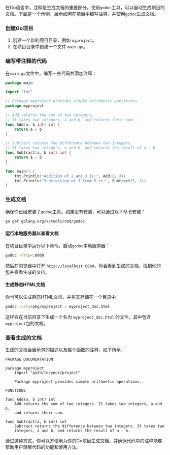 在Go语言中，注释是生成文档的重要部分。使用`godoc`工具，可以自动生成项目的文档。下面是一个示例，展示如何在项目中编写注释，并使用`godoc`生成文档。

### 创建Go项目

1. 创建一个新的项目目录，例如 `myproject`。
2. 在项目目录中创建一个文件 `main.go`。

### 编写带注释的代码

在`main.go`文件中，编写一些代码并添加注释：

```go
package main

import "fmt"

// Package myproject provides simple arithmetic operations.
package myproject

// Add returns the sum of two integers.
// It takes two integers, a and b, and returns their sum.
func Add(a, b int) int {
    return a + b
}

// Subtract returns the difference between two integers.
// It takes two integers, a and b, and returns the result of a - b.
func Subtract(a, b int) int {
    return a - b
}

func main() {
    fmt.Println("Addition of 2 and 3 is:", Add(2, 3))
    fmt.Println("Subtraction of 3 from 5 is:", Subtract(5, 3))
}
```

### 生成文档

确保你已经安装了`godoc`工具。如果没有安装，可以通过以下命令安装：

```sh
go get golang.org/x/tools/cmd/godoc
```

#### 运行本地服务器以查看文档

在项目目录中运行以下命令，启动`godoc`本地服务器：

```sh
godoc -http=:6060
```

然后在浏览器中打开 `http://localhost:6060`，你会看到生成的文档。找到你的包并查看生成的文档。

#### 生成静态HTML文档

你也可以生成静态HTML文档，并将其存储在一个目录中：

```sh
godoc -url=/pkg/myproject > myproject_doc.html
```

这样会在当前目录下生成一个名为 `myproject_doc.html` 的文件，其中包含`myproject`包的文档。

### 查看生成的文档

生成的文档会展示包的描述以及每个函数的注释，如下所示：

```
PACKAGE DOCUMENTATION

package myproject
    import "path/to/your/project"

    Package myproject provides simple arithmetic operations.

FUNCTIONS

func Add(a, b int) int
    Add returns the sum of two integers. It takes two integers, a and b,
    and returns their sum.

func Subtract(a, b int) int
    Subtract returns the difference between two integers. It takes two
    integers, a and b, and returns the result of a - b.
```

通过这种方式，你可以方便地为你的Go项目生成文档，并确保代码中的注释能够帮助用户理解代码的功能和使用方法。